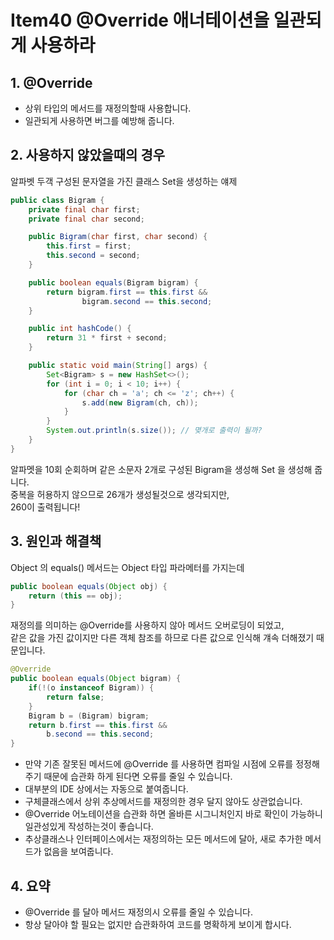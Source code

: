 #  Item40 @Override 애너테이션을 일관되게 사용하라

## 1. @Override
- 상위 타입의 메서드를 재정의할때 사용합니다.
- 일관되게 사용하면 버그를 예방해 줍니다.

## 2. 사용하지 않았을때의 경우

알파벳 두객 구성된 문자열을 가진 클래스 Set을 생성하는 얘제 
```java
public class Bigram {
    private final char first;
    private final char second;

    public Bigram(char first, char second) {
        this.first = first;
        this.second = second;
    }

    public boolean equals(Bigram bigram) {
        return bigram.first == this.first &&
                bigram.second == this.second;
    }

    public int hashCode() {
        return 31 * first + second;
    }

    public static void main(String[] args) {
        Set<Bigram> s = new HashSet<>();
        for (int i = 0; i < 10; i++) {
            for (char ch = 'a'; ch <= 'z'; ch++) {
                s.add(new Bigram(ch, ch));
            }
        }
        System.out.println(s.size()); // 몆개로 출력이 될까?
    }
}
```

알파멧을 10회 순회하며 같은 소문자 2개로 구성된 Bigram을 생성해 Set 을 생성해 줍니다. </br>
중복을 허용하지 않으므로 26개가 생성될것으로 생각되지만, </br>
260이 출력됩니다!

## 3. 원인과 해결책
Object 의 equals() 메서드는 Object 타입 파라메터를 가지는데
```java
public boolean equals(Object obj) {
    return (this == obj);
}
```
재정의를 의미하는 @Override를 사용하지 않아 메서드 오버로딩이 되었고,</br>
같은 값을 가진 값이지만 다른 객체 참조를 하므로 다른 값으로 인식해 걔속 더해졌기 때문입니다.

```java
@Override
public boolean equals(Object bigram) {
    if(!(o instanceof Bigram)) {
        return false;
    }
    Bigram b = (Bigram) bigram;
    return b.first == this.first &&
        b.second == this.second;
}
```

- 만약 기존 잘못된 메서드에 @Override 를 사용하면 컴파일 시점에 오류를 정정해주기 때문에 
습관화 하게 된다면 오류를 줄일 수 있습니다.
- 대부분의 IDE 상에서는 자동으로 붙여줍니다.
- 구체클래스에서 상위 추상메서드를 재정의한 경우 달지 않아도 상관없습니다.
- @Override 어노테이션을 습관화 하면 올바른 시그니처인지 바로 확인이 가능하니 일관성있게 작성하는것이 좋습니다.
- 추상클래스나 인터페이스에서는 재정의하는 모든 메서드에 달아, 새로 추가한 메서드가 없음을 보여줍니다.

## 4. 요약
- @Override 를 달아 메서드 재정의시 오류를 줄일 수 있습니다.
- 항상 달아야 할 필요는 없지만 습관화하여 코드를 명확하게 보이게 합시다.